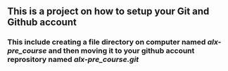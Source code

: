 ﻿## This is a project on how to setup your Git and Github account
### This include creating a file directory on computer named *alx-pre_course* and then moving it to your github account reprository named *alx-pre_course.git*
